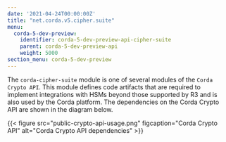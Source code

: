 ```yaml
---
date: '2021-04-24T00:00:00Z'
title: "net.corda.v5.cipher.suite"
menu:
  corda-5-dev-preview:
    identifier: corda-5-dev-preview-api-cipher-suite
    parent: corda-5-dev-preview-api
    weight: 5000
section_menu: corda-5-dev-preview
---
```

The `corda-cipher-suite` module is one of several modules of the `Corda Crypto API`. This module defines code artifacts that are required to implement integrations with HSMs beyond those supported by R3 and is also used by the Corda platform. The dependencies on the Corda Crypto API are shown in the diagram below.

{{< figure src="public-crypto-api-usage.png" figcaption="Corda Crypto API" alt="Corda Crypto API dependencies" >}}
